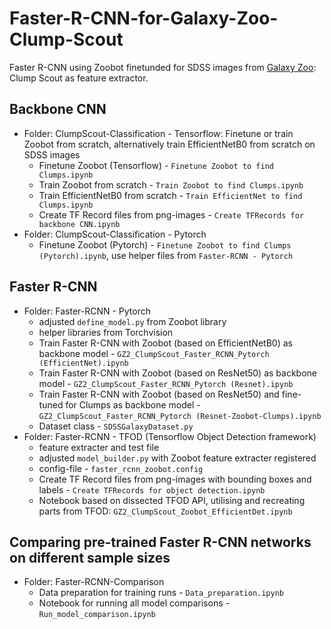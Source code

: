 # Faster-R-CNN-for-Galaxy-Zoo-Clump-Scout
Faster R-CNN using Zoobot finetunded for SDSS images from [Galaxy Zoo](https://github.com/mwalmsley/zoobot): Clump Scout as feature extractor.
## Backbone CNN
* Folder: ClumpScout-Classification - Tensorflow: Finetune or train Zoobot from scratch, alternatively train EfficientNetB0 from scratch on SDSS images
  * Finetune Zoobot (Tensorflow) - `Finetune Zoobot to find Clumps.ipynb`
  * Train Zoobot from scratch - `Train Zoobot to find Clumps.ipynb`
  * Train EfficientNetB0 from scratch - `Train EfficientNet to find Clumps.ipynb`
  * Create TF Record files from png-images - `Create TFRecords for backbone CNN.ipynb`
* Folder: ClumpScout-Classification - Pytorch
  * Finetune Zoobot (Pytorch) - `Finetune Zoobot to find Clumps (Pytorch).ipynb`, use helper files from `Faster-RCNN - Pytorch`
## Faster R-CNN
* Folder: Faster-RCNN - Pytorch
  * adjusted `define_model.py` from Zoobot library
  * helper libraries from Torchvision
  * Train Faster R-CNN with Zoobot (based on EfficientNetB0) as backbone model - `GZ2_ClumpScout_Faster_RCNN_Pytorch (EfficientNet).ipynb`
  * Train Faster R-CNN with Zoobot (based on ResNet50) as backbone model - `GZ2_ClumpScout_Faster_RCNN_Pytorch (Resnet).ipynb`
  * Train Faster R-CNN with Zoobot (based on ResNet50) and fine-tuned for Clumps as backbone model - `GZ2_ClumpScout_Faster_RCNN_Pytorch (Resnet-Zoobot-Clumps).ipynb`
  * Dataset class - `SDSSGalaxyDataset.py`
* Folder: Faster-RCNN - TFOD (Tensorflow Object Detection framework)
  * feature extracter and test file
  * adjusted `model_builder.py` with Zoobot feature extracter registered
  * config-file - `faster_rcnn_zoobot.config`
  * Create TF Record files from png-images with bounding boxes and labels - `Create TFRecords for object detection.ipynb`
  * Notebook based on dissected TFOD API, utilising and recreating parts from TFOD: `GZ2_ClumpScout_Zoobot_EfficientDet.ipynb`
## Comparing pre-trained Faster R-CNN networks on different sample sizes
* Folder: Faster-RCNN-Comparison
  * Data preparation for training runs - `Data_preparation.ipynb`
  * Notebook for running all model comparisons - `Run_model_comparison.ipynb`